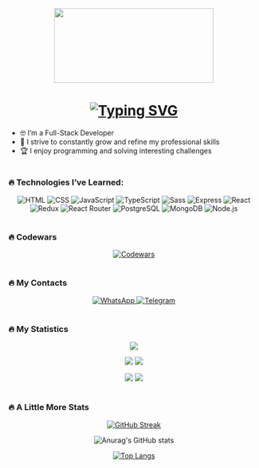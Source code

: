 <div id="header" align="center" background="#FF00C0">

  <img src="https://media.giphy.com/media/Q8xuJjjxQHHJdHn7gJ/giphy.gif" width="320" height="150">

  <h1>
    <a href="https://git.io/typing-svg">
      <img src="https://readme-typing-svg.herokuapp.com?font=Rubik+&weight=600&size=25&duration=1000&pause=1000&color=7900F7&background=00A4FF00&center=true&vCenter=true&repeat=true&width=500&lines=Hello%2C+my+name+is+Vladislav%3B+I+am+a+developer.+Welcome%21" alt="Typing SVG" />
    </a>
  </h1>
</div>

- :nerd_face: I’m a Full-Stack Developer  
- :100: I strive to constantly grow and refine my professional skills  
- :trophy: I enjoy programming and solving interesting challenges  

#
### :fire: Technologies I’ve Learned:

<div id="badges" align="center">
  <img src="https://img.shields.io/badge/HTML5-E34F26?style=for-the-badge&logo=html5&logoColor=white" alt="HTML"/>	
  <img src="https://img.shields.io/badge/CSS3-1572B6?&style=for-the-badge&logo=css3&logoColor=white" alt="CSS"/>
  <img src="https://img.shields.io/badge/JavaScript-F7DF1E?style=for-the-badge&logo=javascript&logoColor=black" alt="JavaScript"/>
  <img src="https://img.shields.io/badge/TypeScript-007ACC?style=for-the-badge&logo=typescript&logoColor=white" alt="TypeScript"/>
  <img src="https://img.shields.io/badge/Sass-CC6699?style=for-the-badge&logo=sass&logoColor=white" alt="Sass"/>
  <img src="https://img.shields.io/badge/Express.js-404D59?style=for-the-badge" alt="Express"/>
  <img src="https://img.shields.io/badge/React-20232A?style=for-the-badge&logo=react&logoColor=61DAFB" alt="React"/>
  <img src="https://img.shields.io/badge/Redux-593D88?style=for-the-badge&logo=redux&logoColor=white" alt="Redux"/>
  <img src="https://img.shields.io/badge/React_Router-CA4245?style=for-the-badge&logo=react-router&logoColor=white" alt="React Router"/>
  <img src="https://img.shields.io/badge/PostgreSQL-316192?style=for-the-badge&logo=postgresql&logoColor=white" alt="PostgreSQL"/>
  <img src="https://img.shields.io/badge/MongoDB-4EA94B?style=for-the-badge&logo=mongodb&logoColor=white" alt="MongoDB"/>
  <img src="https://img.shields.io/badge/Node.js-43853D?style=for-the-badge&logo=node.js&logoColor=white" alt="Node.js"/>
</div>

#
### :fire: Codewars
<div align="center">
  <a href="https://www.codewars.com/users/CHaPiOn777" target="_blank">
    <img src="https://www.codewars.com/users/CHaPiOn777/badges/large" alt="Codewars"/>
  </a>
</div>

#
### :fire: My Contacts
<div id="social" align="center">
  <a href="https://api.whatsapp.com/send?phone=89523080671" target="_blank">
    <img src="https://img.shields.io/badge/WhatsApp-25D366?style=for-the-badge&logo=whatsapp&logoColor=white" alt="WhatsApp"/>
  </a>
  <a href="https://t.me/+79523080671" target="_blank">
    <img src="https://img.shields.io/badge/Telegram-2CA5E0?style=for-the-badge&logo=telegram&logoColor=white" alt="Telegram"/>
  </a>
</div>

#
### :fire: My Statistics
<dl align="center">  
  
  ![](https://github-profile-summary-cards.vercel.app/api/cards/profile-details?username=CHaPiOn777&theme=cobalt)

  ![](https://github-profile-summary-cards.vercel.app/api/cards/most-commit-language?username=CHaPiOn777&theme=cobalt&locale=en)
  ![](https://github-profile-summary-cards.vercel.app/api/cards/repos-per-language?username=CHaPiOn777&theme=cobalt&locale=en)

  ![](https://github-profile-summary-cards.vercel.app/api/cards/stats?username=CHaPiOn777&theme=cobalt&locale=en)
  ![](https://github-profile-summary-cards.vercel.app/api/cards/productive-time?username=CHaPiOn777&theme=cobalt&locale=en)
</dl>

#
### :fire: A Little More Stats
<dl align="center">  
  
  [![GitHub Streak](https://streak-stats.demolab.com?user=CHaPiOn777&theme=react&hide_border=false&locale=ru&mode=weekly&background=20%2C008990%2C38017E)](https://git.io/streak-stats)

  ![Anurag's GitHub stats](https://github-readme-stats.vercel.app/api?username=CHaPiOn777&center=true&show_icons=true&icon_color=40e0d0&theme=cobalt&bg_color=20%2C008990%2C38017E)

  [![Top Langs](https://github-readme-stats.vercel.app/api/top-langs/?username=CHaPiOn777&layout=compact&theme=cobalt&bg_color=20%2C008990%2C38017E)](https://github.com/anuraghazra/github-readme-stats)
</dl>
